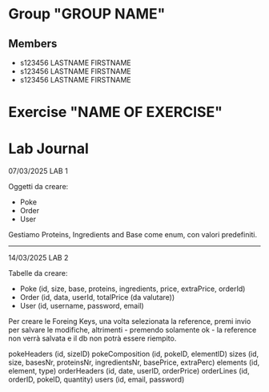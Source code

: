 # Group "GROUP NAME"

## Members
- s123456 LASTNAME FIRSTNAME
- s123456 LASTNAME FIRSTNAME
- s123456 LASTNAME FIRSTNAME

# Exercise "NAME OF EXERCISE"

# Lab Journal

07/03/2025
LAB 1

Oggetti da creare:
 - Poke
 - Order
 - User

Gestiamo Proteins, Ingredients and Base come enum, con valori predefiniti.

------------------

14/03/2025
LAB 2

Tabelle da creare:
 - Poke (id, size, base, proteins, ingredients, price, extraPrice, orderId)
 - Order (id, data, userId, totalPrice (da valutare))
 - User (id, username, password, email)

 Per creare le Foreing Keys, una volta selezionata la reference, premi invio per salvare le modifiche, altrimenti - premendo solamente ok - la reference non verrà salvata e il db non potrà essere riempito.

pokeHeaders (id, sizeID)
pokeComposition (id, pokeID, elementID)
sizes (id, size, basesNr, proteinsNr, ingredientsNr, basePrice, extraPerc)
elements (id, element, type)
orderHeaders (id, date, userID, orderPrice)
orderLines (id, orderID, pokeID, quantity)
users (id, email, password)